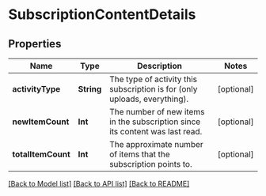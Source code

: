 # SubscriptionContentDetails

## Properties
Name | Type | Description | Notes
------------ | ------------- | ------------- | -------------
**activityType** | **String** | The type of activity this subscription is for (only uploads, everything). | [optional] 
**newItemCount** | **Int** | The number of new items in the subscription since its content was last read. | [optional] 
**totalItemCount** | **Int** | The approximate number of items that the subscription points to. | [optional] 

[[Back to Model list]](../README.md#documentation-for-models) [[Back to API list]](../README.md#documentation-for-api-endpoints) [[Back to README]](../README.md)


